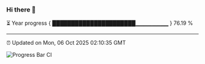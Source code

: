 ### Hi there 👋

⏳ Year progress { ██████████████████████▁▁▁▁▁▁▁▁ } 76.19 %

---

⏰ Updated on Mon, 06 Oct 2025 02:10:35 GMT

![Progress Bar CI](https://github.com/IshwaranRudhara/GIT-ACTION/workflows/Progress%20Bar%20CI/badge.svg)
